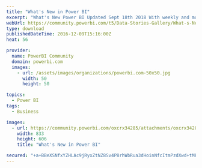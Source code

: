 ```yaml
---
title: "What's New in Power BI"
excerpt: "What's New Power BI Updated Sept 18th 2018 With weekly and monthly releases, there are a lot of fantastic new features to explore in Power BI. I used"
webUrl: https://community.powerbi.com/t5/Data-Stories-Gallery/What-s-New-in-Power-BI/m-p/100643
type: download
publishedDateTime: 2016-12-09T15:16:00Z
heat: 56

provider:
  name: PowerBI Community
  domain: powerbi.com
  images:
    - url: /assets/images/organizations/powerbi.com-50x50.jpg
      width: 50
      height: 50

topics:
  - Power BI
tags:
  - Business

images:
  - url: https://community.powerbi.com/oxcrx34285/attachments/oxcrx34285/DataStoriesGallery/486/1/prezzy.png
    width: 833
    height: 606
    title: "What's New in Power BI"

secured: "+a+BBeXSNfxYZHLAc9jRyxZtNZ8Sv4P8rhWbRua3dHoinNfcItmPzdXwd+tMFVTCZglCmOwyRmKzTKHz1+vITd8dVipy1gOP52SVa77N+5k1T5R6fpDGADlAaA0X4lI0sdqmKo0FuE5Y5XWBdqOv9mN1gFINGG/5DbwVEDfgOD6s4MyJocCyU8t+xo/6XRDHCbmtnU2OO7t6Zz7q0pZqBXJVhPH7Po75ZCexCUjHXAtFiu1v1yl3paUns7vB1LVubwaOBZr4XQ1ofefK9BF43ya+pSKn99e7JRWLWlXAQGPHitwsb3J+YaEc+M2ICznkzgcCGIffbb5CqBOS8ZJ6zVlrfDnF+9hzCHOzfeCAocDpbbRudLRLdtETrLPk7qs2;dClNb9PR9q4/0Fwww2dk8Q=="
---
```


